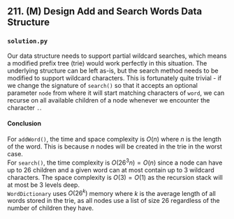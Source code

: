 ## 211. (M) Design Add and Search Words Data Structure

### `solution.py`
Our data structure needs to support partial wildcard searches, which means a modified prefix tree (trie) would work perfectly in this situation. The underlying structure can be left as-is, but the search method needs to be modified to support wildcard characters. This is fortunately quite trivial - if we change the signature of `search()` so that it accepts an optional parameter `node` from where it will start matching characters of `word`, we can recurse on all available children of a node whenever we encounter the character `.`.  

#### Conclusion
For `addWord()`, the time and space complexity is $O(n)$ where $n$ is the length of the word. This is because $n$ nodes will be created in the trie in the worst case.  
For `search()`, the time complexity is $O(26^3n) = O(n)$ since a node can have up to 26 children and a given word can at most contain up to 3 wildcard characters. The space complexity is $O(3) = O(1)$ as the recursion stack will at most be 3 levels deep.  
`WordDictionary` uses $O(26^k)$ memory where $k$ is the average length of all words stored in the trie, as all nodes use a list of size 26 regardless of the number of children they have.  
